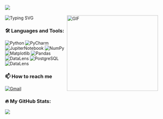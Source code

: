 <a id='link1'></a>
![](https://komarev.com/ghpvc/?username=lisittsa2050&style=flat&label=profile+views&color=orange)
----------------
![Typing SVG](https://readme-typing-svg.herokuapp.com?font=Fira+Code&size30&pause=1000&width=435&lines=Hi👋+I'm+Aleksei)
<img align="right" alt="GIF" src="https://github.com/Lisittsa2050/sundry/blob/main/giphy%20(2).gif" width="300" height="250" />
<br />

### :hammer_and_wrench: Languages and Tools:
  ![Python](https://img.shields.io/badge/python-3670A0?style=for-the-badge&logo=python&logoColor=green)
  ![PyCharm](https://img.shields.io/badge/pycharm-143?style=for-the-badge&logo=pycharm&logoColor=black&color=black&labelColor=green)
  ![JupiterNotebook](https://img.shields.io/badge/-Jupyter-f1faee?style=for-the-badge&logo=jupyter)
  ![NumPy](https://img.shields.io/badge/numpy-%23013243.svg?style=for-the-badge&logo=numpy&logoColor=orange)
  ![Matplotlib](https://img.shields.io/badge/Matplotlib-%23ffffff.svg?style=for-the-badge&logo=Matplotlib&logoColor=red)
  ![Pandas](https://img.shields.io/badge/pandas-%23150458.svg?style=for-the-badge&logo=pandas&logoColor=ffd800)
  ![DataLens](https://img.shields.io/badge/-Seaborn-f1faee?style=for-the-badge&logo=Seaborn)
  ![PostgreSQL](https://img.shields.io/badge/PostgreSQL-%23008080?style=for-the-badge&logo=postgresql&logoColor=black)
  ![DataLens](https://img.shields.io/badge/DataLens-60B5CC?style=for-the-badge&logo=datalens&logoColor=0679EA)

   
### 📫 How to reach me
[![Gmail](https://img.shields.io/badge/Gmail-D14836?style=for-the-badge&logo=gmail&logoColor=black)](mailto:alekseilisittsa@gmail.com)

### :fire: My GitHub Stats:

<a href="http://www.github.com/Lisittsa2050"><img src="https://github-readme-streak-stats.herokuapp.com/?user=Lisittsa2050&stroke=f97316&background=000000&ring=10b981&fire=10b981&currStreakNum=f97316&currStreakLabel=10b981&sideNums=f97316&sideLabels=f97316&dates=f97316&hide_border=true" /></a>
